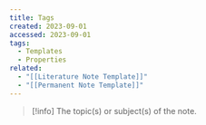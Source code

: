 ```yaml
---
title: Tags
created: 2023-09-01
accessed: 2023-09-01
tags:
  - Templates
  - Properties
related:
  - "[[Literature Note Template]]"
  - "[[Permanent Note Template]]"
---
```

>[!info]
>The topic(s) or subject(s) of the note.